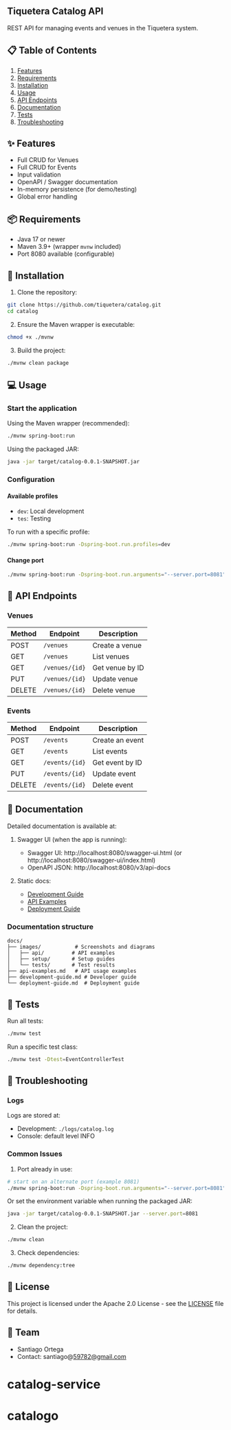 ## Tiquetera Catalog API

REST API for managing events and venues in the Tiquetera system.

## 📋 Table of Contents
1. [Features](#features)
2. [Requirements](#requirements)
3. [Installation](#installation)
4. [Usage](#usage)
5. [API Endpoints](#api-endpoints)
6. [Documentation](#documentation)
7. [Tests](#tests)
8. [Troubleshooting](#troubleshooting)

## ✨ Features

- Full CRUD for Venues
- Full CRUD for Events
- Input validation
- OpenAPI / Swagger documentation
- In-memory persistence (for demo/testing)
- Global error handling

## 📦 Requirements

- Java 17 or newer
- Maven 3.9+ (wrapper `mvnw` included)
- Port 8080 available (configurable)

## 🚀 Installation

1. Clone the repository:
```bash
git clone https://github.com/tiquetera/catalog.git
cd catalog
```

2. Ensure the Maven wrapper is executable:
```bash
chmod +x ./mvnw
```

3. Build the project:
```bash
./mvnw clean package
```

## 💻 Usage

### Start the application

Using the Maven wrapper (recommended):
```bash
./mvnw spring-boot:run
```

Using the packaged JAR:
```bash
java -jar target/catalog-0.0.1-SNAPSHOT.jar
```

### Configuration

#### Available profiles
- `dev`: Local development
- `tes`: Testing

To run with a specific profile:
```bash
./mvnw spring-boot:run -Dspring-boot.run.profiles=dev
```

#### Change port
```bash
./mvnw spring-boot:run -Dspring-boot.run.arguments="--server.port=8081"
```

## 🔗 API Endpoints

### Venues

| Method | Endpoint | Description |
|--------|----------|-------------|
| POST   | `/venues` | Create a venue |
| GET    | `/venues` | List venues |
| GET    | `/venues/{id}` | Get venue by ID |
| PUT    | `/venues/{id}` | Update venue |
| DELETE | `/venues/{id}` | Delete venue |

### Events

| Method | Endpoint | Description |
|--------|----------|-------------|
| POST   | `/events` | Create an event |
| GET    | `/events` | List events |
| GET    | `/events/{id}` | Get event by ID |
| PUT    | `/events/{id}` | Update event |
| DELETE | `/events/{id}` | Delete event |

## 📖 Documentation

Detailed documentation is available at:

1. Swagger UI (when the app is running):
   - Swagger UI: http://localhost:8080/swagger-ui.html (or http://localhost:8080/swagger-ui/index.html)
   - OpenAPI JSON: http://localhost:8080/v3/api-docs

2. Static docs:
   - [Development Guide](docs/development-guide.md)
   - [API Examples](docs/api-examples.md)
   - [Deployment Guide](docs/deployment-guide.md)

### Documentation structure
```
docs/
├── images/           # Screenshots and diagrams
│   ├── api/         # API examples
│   ├── setup/       # Setup guides
│   └── tests/       # Test results
├── api-examples.md   # API usage examples
├── development-guide.md # Developer guide
└── deployment-guide.md  # Deployment guide
```

## 🧪 Tests

Run all tests:
```bash
./mvnw test
```

Run a specific test class:
```bash
./mvnw test -Dtest=EventControllerTest
```

## 🔧 Troubleshooting

### Logs
Logs are stored at:
- Development: `./logs/catalog.log`
- Console: default level INFO

### Common Issues

1. Port already in use:
```bash
# start on an alternate port (example 8081)
./mvnw spring-boot:run -Dspring-boot.run.arguments="--server.port=8081"
```

Or set the environment variable when running the packaged JAR:
```bash
java -jar target/catalog-0.0.1-SNAPSHOT.jar --server.port=8081
```

2. Clean the project:
```bash
./mvnw clean
```

3. Check dependencies:
```bash
./mvnw dependency:tree
```

## 📄 License

This project is licensed under the Apache 2.0 License - see the [LICENSE](LICENSE) file for details.

## 👥 Team

- Santiago Ortega
- Contact: santiago@59782@gmail.com

# catalog-service
# catalogo
